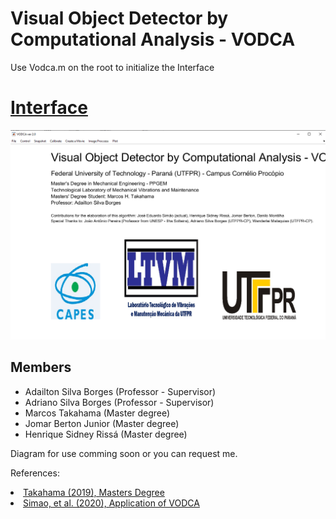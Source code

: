 # Visual Object Detector by Computational Analysis - VODCA
Use Vodca.m on the root to initialize the Interface
<h1><a href="https://github.com/mhtakahama/VODCA/blob/main/Interface.png">Interface</a></h1> 
  <a href="https://github.com/mhtakahama/VODCA/blob/main/Interface.png">
    <img src="https://github.com/mhtakahama/VODCA/blob/main/Interface.png" alt="Figure 5" width="805">
  </a>

## Members
- Adailton Silva Borges (Professor - Supervisor)
- Adriano Silva Borges (Professor - Supervisor)
- Marcos Takahama (Master degree)
- Jomar Berton Junior (Master degree)
- Henrique Sidney Rissá (Master degree)

Diagram for use comming soon or you can request me.

References:
  <li><a href="https://github.com/mhtakahama/VODCA/blob/main/Takahama_Msc.pdf">Takahama (2019), Masters Degree</a></li>
  <li><a href="https://github.com/mhtakahama/VODCA/blob/main/artigo_conemi.pdf">Simao, et al. (2020), Application of VODCA</a></li>

